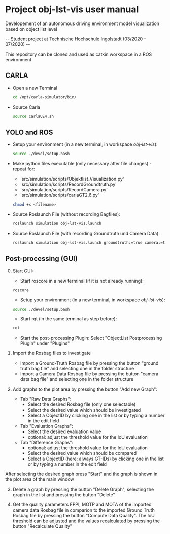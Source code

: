 # Project obj-lst-vis user manual
Developement of an autonomous driving environment model visualization based on object list level

-- Student project at Technische Hochschule Ingolstadt (03/2020 - 07/2020) -- 

This repository can be cloned and used as catkin workspace in a ROS environment 

## CARLA
* Open a new Terminal 
	``` bash
	cd /opt/carla-simulator/bin/
	```
* Source Carla
	``` bash
	source CarlaUE4.sh
	```
	            
## YOLO and ROS
* Setup your environment (in a new terminal, in workspace *obj-lst-vis*):
	``` bash
	source ./devel/setup.bash
 	 ```
* Make python files executable (only necessary after file changes) - repeat for:
	* 'src/simulation/scripts/Objektlist_Visualization.py'
	* 'src/simulation/scripts/RecordGroundtruth.py'
	* 'src/simulation/scripts/RecordCamera.py'
	* 'src/simulation/scripts/carlaGT2.6.py'
	
	
	``` bash
	chmod +x <filename>
 	 ```
	 
* Source Roslaunch File (without recording Bagfiles):
	``` bash
	roslaunch simulation obj-lst-vis.launch
 	 ```
* Source Roslaunch File (with recording Groundtruth und Camera Data):
	``` bash
	roslaunch simulation obj-lst-vis.launch groundtruth:=true camera:=true
	```
## Post-processing (GUI)

0. Start GUI:
	* Start roscore in a new terminal (if it is not already running):
	``` bash
	roscore
	```
	* Setup your environment (in a new terminal, in workspace *obj-lst-vis*):
	``` bash
	source ./devel/setup.bash
 	 ```
	* Start rqt (in the same terminal as step before):
	``` bash
	rqt
    ```
	* Start the post-processing Plugin: Select "ObjectList Postprocessing Plugin" under "Plugins"
  
1. Import the Rosbag files to investigate
	* Import a Ground-Truth Rosbag file by pressing the button "ground truth bag file" and selecting one in the folder structure
	* Import a Camera Data Rosbag file by pressing the button "camera data bag file" and selecting one in the folder structure
  
2. Add graphs to the plot area by pressing the button "Add new Graph":
	* Tab "Raw Data Graphs":
   		* Select the desired Rosbag file (only one selectable)
     	* Select the desired value which should be investigated
    	* Select a ObjectID by clicking one in the list or by typing a number in the edit field
	* Tab "Evaluation Graphs":
    	 * Select the desired evaluation value
    	 * optional: adjust the threshold value for the IoU evaluation
	* Tab "Difference Graphs":
    	* optional: adjust the threshold value for the IoU evaluation
     	* Select the desired value which should be compared
    	* Select a ObjectID (here: always GT-IDs) by clicking one in the list or by typing a number in the edit field
		
  After selecting the desired graph press "Start" and the graph is shown in the plot area of the main window

3. Delete a graph by pressing the button "Delete Graph", selecting the graph in the list and pressing the button "Delete"

4. Get the quality parameters FPPI, MOTP and MOTA of the imported camera data Rosbag file in comparion to the imported Ground Truth Rosbag file by pressing the button "Compute Data Quality". The IoU threshold can be adjusted and the values recalculated by pressing the button "Recalculate Quality"
  
